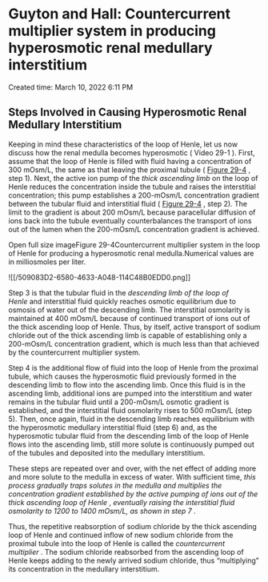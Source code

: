 # Guyton and Hall: Countercurrent multiplier system in producing hyperosmotic renal medullary interstitium

Created time: March 10, 2022 6:11 PM

## Steps Involved in Causing Hyperosmotic Renal Medullary Interstitium

Keeping in mind these characteristics of the loop of Henle, let us now discuss how the renal medulla becomes hyperosmotic ( Video 29-1 ). First, assume that the loop of Henle is filled with fluid having a concentration of 300 mOsm/L, the same as that leaving the proximal tubule ( [Figure 29-4](https://www-clinicalkey-com.eproxy.lib.hku.hk/f0025) , step 1). Next, the active ion pump of the *thick ascending limb* on the loop of Henle reduces the concentration inside the tubule and raises the interstitial concentration; this pump establishes a 200-mOsm/L concentration gradient between the tubular fluid and interstitial fluid ( [Figure 29-4](https://www-clinicalkey-com.eproxy.lib.hku.hk/f0025) , step 2). The limit to the gradient is about 200 mOsm/L because paracellular diffusion of ions back into the tubule eventually counterbalances the transport of ions out of the lumen when the 200-mOsm/L concentration gradient is achieved.

Open full size imageFigure 29-4Countercurrent multiplier system in the loop of Henle for producing a hyperosmotic renal medulla.Numerical values are in milliosmoles per liter.

![[/509083D2-6580-4633-A048-114C48B0EDD0.png]]

Step 3 is that the tubular fluid in the *descending limb of the loop of Henle* and interstitial fluid quickly reaches osmotic equilibrium due to osmosis of water out of the descending limb. The interstitial osmolarity is maintained at 400 mOsm/L because of continued transport of ions out of the thick ascending loop of Henle. Thus, by itself, active transport of sodium chloride out of the thick ascending limb is capable of establishing only a 200-mOsm/L concentration gradient, which is much less than that achieved by the countercurrent multiplier system.

Step 4 is the additional flow of fluid into the loop of Henle from the proximal tubule, which causes the hyperosmotic fluid previously formed in the descending limb to flow into the ascending limb. Once this fluid is in the ascending limb, additional ions are pumped into the interstitium and water remains in the tubular fluid until a 200-mOsm/L osmotic gradient is established, and the interstitial fluid osmolarity rises to 500 mOsm/L (step 5). Then, once again, fluid in the descending limb reaches equilibrium with the hyperosmotic medullary interstitial fluid (step 6) and, as the hyperosmotic tubular fluid from the descending limb of the loop of Henle flows into the ascending limb, still more solute is continuously pumped out of the tubules and deposited into the medullary interstitium.

These steps are repeated over and over, with the net effect of adding more and more solute to the medulla in excess of water. With sufficient time, *this process gradually traps solutes in the medulla and multiplies the concentration gradient established by the active pumping of ions out of the thick ascending loop of Henle* , *eventually raising the interstitial fluid osmolarity to 1200 to 1400 mOsm/L, as shown in step 7* .

Thus, the repetitive reabsorption of sodium chloride by the thick ascending loop of Henle and continued inflow of new sodium chloride from the proximal tubule into the loop of Henle is called the *countercurrent multiplier* . The sodium chloride reabsorbed from the ascending loop of Henle keeps adding to the newly arrived sodium chloride, thus “multiplying” its concentration in the medullary interstitium.